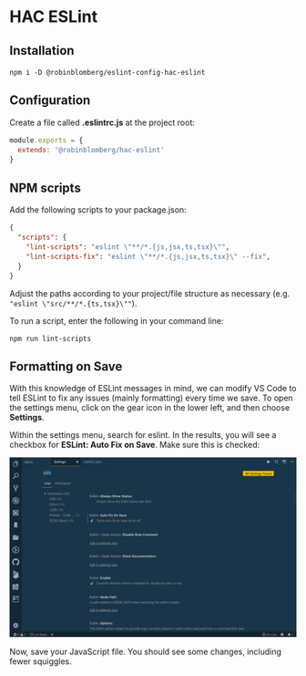 # HAC ESLint

## Installation

```
npm i -D @robinblomberg/eslint-config-hac-eslint
```

## Configuration

Create a file called **.eslintrc.js** at the project root:

```javascript
module.exports = {
  extends: '@robinblomberg/hac-eslint'
}
```

## NPM scripts

Add the following scripts to your package.json:

```json
{
  "scripts": {
    "lint-scripts": "eslint \"**/*.{js,jsx,ts,tsx}\"",
    "lint-scripts-fix": "eslint \"**/*.{js,jsx,ts,tsx}\" --fix",
  }
}
```

Adjust the paths according to your project/file structure as necessary (e.g. `"eslint \"src/**/*.{ts,tsx}\""`).

To run a script, enter the following in your command line:

```
npm run lint-scripts
```

## Formatting on Save

With this knowledge of ESLint messages in mind, we can modify VS Code to tell ESLint to fix any issues (mainly formatting) every time we save. To open the settings menu, click on the gear icon in the lower left, and then choose **Settings**.

Within the settings menu, search for eslint. In the results, you will see a checkbox for **ESLint: Auto Fix on Save**. Make sure this is checked:

![VS Code Settings](./docs/images/mycmb9lgf1joqvp6r9jq.png)

Now, save your JavaScript file. You should see some changes, including fewer squiggles.
